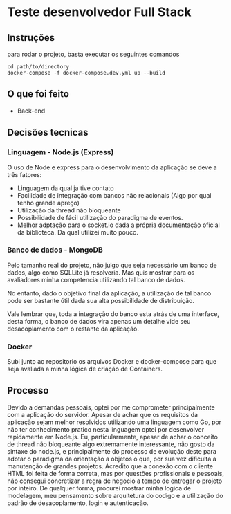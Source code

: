 # Teste desenvolvedor Full Stack

## Instruções

para rodar o projeto, basta executar os seguintes comandos

```shell
cd path/to/directory
docker-compose -f docker-compose.dev.yml up --build 
```

## O que foi feito

- Back-end

## Decisões tecnicas

### Linguagem - Node.js (Express)

O uso de Node e express para o desenvolvimento da aplicação se deve a três fatores:

- Linguagem da qual ja tive contato
- Facilidade de integração com bancos não relacionais (Algo por qual tenho grande apreço)
- Utilização da thread não bloqueante
- Possibilidade de fácil utilização do paradigma de eventos.
- Melhor adptação para o socket.io dada a própria documentação oficial da biblioteca. Da qual utilizei muito pouco.

### Banco de dados - MongoDB

Pelo tamanho real do projeto, não julgo que seja necessário um banco de dados, algo como SQLLite já resolveria. Mas quis mostrar para os avaliadores minha competencia utilizando tal banco de dados.

No entanto, dado o objetivo final da aplicação, a utilização de tal banco pode ser bastante útil dada sua alta possibilidade de distribuição.

Vale lembrar que, toda a integração do banco esta atrás de uma interface, desta forma, o banco de dados vira apenas um detalhe vide seu desacoplamento com o restante da aplicação.

### Docker

Subi junto ao repositorio os arquivos Docker e docker-compose para que seja avaliada a minha lógica de criação de Containers.

## Processo

Devido a demandas pessoais, optei por me comprometer principalmente com a aplicação do servidor. Apesar de achar que os requisitos da aplicação sejam melhor resolvidos utilizando uma linguagem como Go, por não ter conhecimento pratico nesta linguagem optei por desenvolver rapidamente em Node.js.
Eu, particularmente, apesar de achar o conceito de thread não bloqueante algo  extremamente interessante, não gosto da sintaxe do node.js, e principalmente do processo de evolução deste para adotar o paradigma da orientação a objetos o que, por sua vez dificulta a manutenção de grandes projetos.
Acredito que a conexão com o cliente HTML foi feita de forma correta, mas por questões profissionais e pessoais, não consegui concretizar a regra de negocio a tempo de entregar o projeto por inteiro.
De qualquer forma, procurei mostrar minha logica de modelagem, meu pensamento sobre arquitetura do codigo e a utilização do padrão de desacoplamento, login e autenticação. 
